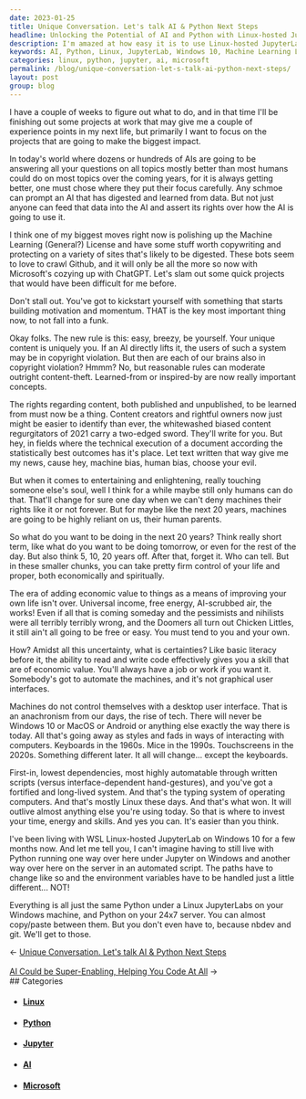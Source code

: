 ```yaml
---
date: 2023-01-25
title: Unique Conversation. Let's talk AI & Python Next Steps
headline: Unlocking the Potential of AI and Python with Linux-hosted JupyterLab on Windows 10
description: I'm amazed at how easy it is to use Linux-hosted JupyterLab on Windows 10. With my Python code, I can easily copy and paste between my Windows machine and the server. Investing in this system is easier than I thought and it has remained the same over the years. To maximize my impact in AI and Python, I need to create a Machine Learning License, copywrite my content, and create quick projects that I couldn't have done before.
keywords: AI, Python, Linux, JupyterLab, Windows 10, Machine Learning License, Copywrite, Content, Projects, Economic Value, Typing System, Operating Computers, 1990s, 2020s
categories: linux, python, jupyter, ai, microsoft
permalink: /blog/unique-conversation-let-s-talk-ai-python-next-steps/
layout: post
group: blog
---
```



I have a couple of weeks to figure out what to do, and in that time I'll be
finishing out some projects at work that may give me a couple of experience
points in my next life, but primarily I want to focus on the projects that are
going to make the biggest impact.

In today's world where dozens or hundreds of AIs are going to be answering all
your questions on all topics mostly better than most humans could do on most
topics over the coming years, for it is always getting better, one must chose
where they put their focus carefully. Any schmoe can prompt an AI that has
digested and learned from data. But not just anyone can feed that data into the
AI and assert its rights over how the AI is going to use it.

I think one of my biggest moves right now is polishing up the Machine Learning
(General?) License and have some stuff worth copywriting and protecting on a
variety of sites that's likely to be digested. These bots seem to love to crawl
Github, and it will only be all the more so now with Microsoft's cozying up
with ChatGPT. Let's slam out some quick projects that would have been difficult
for me before.

Don't stall out. You've got to kickstart yourself with something that starts
building motivation and momentum. THAT is the key most important thing now, to
not fall into a funk.

Okay folks. The new rule is this: easy, breezy, be yourself. Your unique
content is uniquely you. If an AI directly lifts it, the users of such a system
may be in copyright violation. But then are each of our brains also in
copyright violation? Hmmm? No, but reasonable rules can moderate outright
content-theft. Learned-from or inspired-by are now really important concepts.

The rights regarding content, both published and unpublished, to be learned
from must now be a thing. Content creators and rightful owners now just might
be easier to identify than ever, the whitewashed biased content regurgitators
of 2021 carry a two-edged sword. They'll write for you. But hey, in fields
where the technical execution of a document according the statistically best
outcomes has it's place. Let text written that way give me my news, cause hey,
machine bias, human bias, choose your evil.

But when it comes to entertaining and enlightening, really touching someone
else's soul, well I think for a while maybe still only humans can do that.
That'll change for sure one day when we can't deny machines their rights like
it or not forever. But for maybe like the next 20 years, machines are going to
be highly reliant on us, their human parents.

So what do you want to be doing in the next 20 years? Think really short term,
like what do you want to be doing tomorrow, or even for the rest of the day.
But also think 5, 10, 20 years off. After that, forget it. Who can tell. But in
these smaller chunks, you can take pretty firm control of your life and proper,
both economically and spiritually.

The era of adding economic value to things as a means of improving your own
life isn't over. Universal income, free energy, AI-scrubbed air, the works!
Even if all that is coming someday and the pessimists and nihilists were all
terribly terribly wrong, and the Doomers all turn out Chicken Littles, it still
ain't all going to be free or easy. You must tend to you and your own.

How? Amidst all this uncertainty, what is certainties? Like basic literacy
before it, the ability to read and write code effectively gives you a skill
that are of economic value. You'll always have a job or work if you want it.
Somebody's got to automate the machines, and it's not graphical user
interfaces.

Machines do not control themselves with a desktop user interface. That is an
anachronism from our days, the rise of tech. There will never be Windows 10 or
MacOS or Android or anything else exactly the way there is today. All that's
going away as styles and fads in ways of interacting with computers. Keyboards
in the 1960s. Mice in the 1990s. Touchscreens in the 2020s. Something different
later. It all will change... except the keyboards.

First-in, lowest dependencies, most highly automatable through written scripts
(versus interface-dependent hand-gestures), and you've got a fortified and
long-lived system. And that's the typing system of operating computers. And
that's mostly Linux these days. And that's what won. It will outlive almost
anything else you're using today. So that is where to invest your time, energy
and skills. And yes you can. It's easier than you think.

I've been living with WSL Linux-hosted JupyterLab on Windows 10 for a few
months now. And let me tell you, I can't imagine having to still live with
Python running one way over here under Jupyter on Windows and another way over
here on the server in an automated script. The paths have to change like so and
the environment variables have to be handled just a little different... NOT!

Everything is all just the same Python under a Linux JupyterLabs on your
Windows machine, and Python on your 24x7 server. You can almost copy/paste
between them. But you don't even have to, because nbdev and git. We'll get to
those.


<div class="arrow-links"><div class="post-nav-prev"><span class="arrow">&larr;&nbsp;</span><a href="/blog/unique-conversation-let-s-talk-ai-python-next-steps/">Unique Conversation. Let's talk AI & Python Next Steps</a></div> &nbsp; <div class="post-nav-next"><a href="/blog/ai-could-be-super-enabling-helping-you-code-at-all/">AI Could be Super-Enabling, Helping You Code At All</a><span class="arrow">&nbsp;&rarr;</span></div></div>
## Categories

<ul>
<li><h4><a href='/linux/'>Linux</a></h4></li>
<li><h4><a href='/python/'>Python</a></h4></li>
<li><h4><a href='/jupyter/'>Jupyter</a></h4></li>
<li><h4><a href='/ai/'>AI</a></h4></li>
<li><h4><a href='/microsoft/'>Microsoft</a></h4></li></ul>